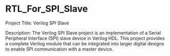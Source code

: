 # RTL_For_SPI_Slave
Project Title: Verilog SPI Slave

Description:
The Verilog SPI Slave project is an implementation of a Serial Peripheral Interface (SPI) slave device in Verilog HDL.
This project provides a complete Verilog module that can be integrated into larger digital designs to enable SPI communication with a master device.
